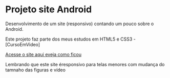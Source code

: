 # Projeto site Android

Desenvolvimento de um site (responsivo) contando um pouco sobre o Android.

Este projeto faz parte dos meus estudos em HTML5 e CSS3 - [CursoEmVideo]

<a href="https://mauriciocosta-psico.github.io/projeto-site-android/" target="_blank">Acesse o site aqui eveja como ficou</a>

Lembrando que este site éresponsivo para telas menores com mudança do tamnaho das figuras e vídeo
